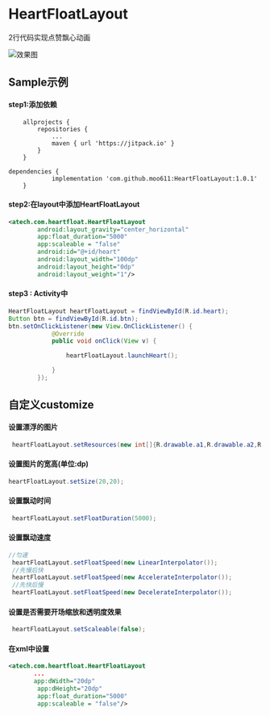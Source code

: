 # HeartFloatLayout
2行代码实现点赞飘心动画

![效果图](https://github.com/moo611/HeartFloatLayout-Android/blob/master/ha.jpg "效果图")

## Sample示例
#### step1:添加依赖
```
	allprojects {
		repositories {
			...
			maven { url 'https://jitpack.io' }
		}
	}
```
```
dependencies {
	        implementation 'com.github.moo611:HeartFloatLayout:1.0.1'
	}
```

#### step2:在layout中添加HeartFloatLayout
```xml
<atech.com.heartfloat.HeartFloatLayout
        android:layout_gravity="center_horizontal"
        app:float_duration="5000"
        app:scaleable = "false"
        android:id="@+id/heart"
        android:layout_width="100dp"
        android:layout_height="0dp"
        android:layout_weight="1"/>
```

#### step3 : Activity中
```java
HeartFloatLayout heartFloatLayout = findViewById(R.id.heart);
Button btn = findViewById(R.id.btn);
btn.setOnClickListener(new View.OnClickListener() {
            @Override
            public void onClick(View v) {

                heartFloatLayout.launchHeart();

            }
        });
```

## 自定义customize
#### 设置漂浮的图片
```java
 heartFloatLayout.setResources(new int[]{R.drawable.a1,R.drawable.a2,R.drawable.a3});

```
#### 设置图片的宽高(单位:dp)

```java
heartFloatLayout.setSize(20,20);
```

#### 设置飘动时间
```java
 heartFloatLayout.setFloatDuration(5000);
```
#### 设置飘动速度
```java
//匀速
 heartFloatLayout.setFloatSpeed(new LinearInterpolator());
 //先慢后快
 heartFloatLayout.setFloatSpeed(new AccelerateInterpolator());
 //先快后慢
 heartFloatLayout.setFloatSpeed(new DecelerateInterpolator());
```
#### 设置是否需要开场缩放和透明度效果
```java
 heartFloatLayout.setScaleable(false);
```

#### 在xml中设置

```xml
<atech.com.heartfloat.HeartFloatLayout
       ...
       app:dWidth="20dp"
        app:dHeight="20dp"
        app:float_duration="5000"
        app:scaleable = "false"/>

```

